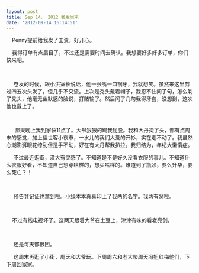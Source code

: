 ```yaml
---
layout: post
title: Sep 14， 2012 卷发周末
date: '2012-09-14 16:14:51'
---
```



    Penny提前给我发了工资，好开心。

    我得订单有点眉目了，不过还是需要时间去确认。我想要好多好多订单，你们快来吧。

 

     卷发的时候，跟小洪室长说话，他一张嘴一口钢牙，我就想笑。虽然来这里剪过四五次头发了，但几乎不交流。上次是秃头戴着帽子，我忍不住问了句，怎么剃了秃头，他毫无幽默感的脸说，打赌输了。然后问了几句我得牙套，没想到，这次他也戴上了。

 

      那天晚上我到家快11点了。大爷狠狠的踢我屁股。我和大丹烫了头，都有点周末的感觉，加上佳世客小夜市，一水儿的我们大爱的开衫，实在走不动了。我虽然心潮澎湃眼花缭乱但是手不动，好在有大丹帮我扒拉。我归结为，年纪大懒惰症。

     不过最近逛街，没大有灵感了。不知道是不是好久没看衣服的事儿。不知道什么衣服好看，不知道自己想穿啥样的，想买啥样的。难道到了瓶颈，要么升华，要么死亡？！

 

     预告登记证也拿到啦。小绿本本真真印上了我两的名字。我两有窝啦。

 

    不过有线电视坏了。这两天跟着大爷在土豆上，津津有味的看老亮剑。

 

     还是每天都很困。

     这周末再逛了小街，周天和大爷玩。下周周六和老大聚周天冯姐红梅他们，下下周回家家。

 


